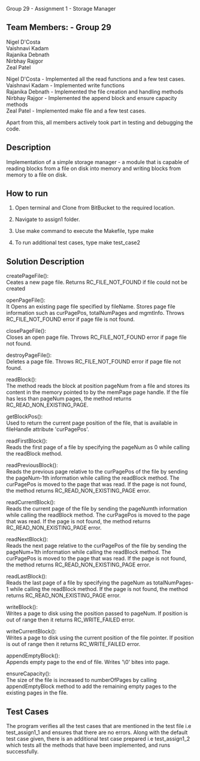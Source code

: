 Group 29 - Assignment 1 - Storage Manager 


Team Members: - Group 29
-----------------------------------------------------------
Nigel D'Costa <br>
Vaishnavi Kadam <br>
Rajanika Debnath <br>
Nirbhay Rajgor <br>
Zeal Patel <br>

Nigel D'Costa - Implemented all the read functions and a few test cases. <br>
Vaishnavi Kadam - Implemented write functions <br>
Rajanika Debnath - Implemented the file creation and handling methods  <br>
Nirbhay Rajgor - Implemented the append block and ensure capacity methods <br>
Zeal Patel - Implemented make file and a few test cases. <br>

Apart from this, all members actively took part in testing and debugging the code.

Description
---------------------------------------------------------

Implementation of a simple storage manager - a module that is capable of reading blocks
from a file on disk into memory and writing blocks from memory to a file on disk.


How to run
-----------------------------------------------------------

1. Open terminal and Clone from BitBucket to the required location.

2. Navigate to assign1 folder.

3. Use make command to execute the Makefile, type make

4. To run additional test cases, type make test_case2



Solution Description
-----------------------------------------------------------

createPageFile(): <br>
Ceates a new page file. Returns RC_FILE_NOT_FOUND if file could not be created 

openPageFile(): <br>
 It Opens an existing page file specified by fileName. Stores page file information such as curPagePos, totalNumPages and mgmtInfo.  Throws RC_FILE_NOT_FOUND error if page file is not found.

closePageFile(): <br>
Closes an open page file. Throws RC_FILE_NOT_FOUND error if page file not found.

destroyPageFile(): <br>
Deletes a page file. Throws RC_FILE_NOT_FOUND error if page file not found.


readBlock(): <br>
The method reads the block at position pageNum from a file and stores its content in the memory pointed
to by the memPage page handle.
If the file has less than pageNum pages, the method returns RC_READ_NON_EXISTING_PAGE.

getBlockPos(): <br>
Used to return the current page position of the file, that is available in fileHandle attribute 'curPagePos'.


readFirstBlock(): <br>
Reads the first  page of a file by specifying the pageNum as 0  while calling the readBlock method.


readPreviousBlock():  <br>
Reads the previous page relative to the curPagePos of the file by sending the pageNum-1th information while calling the readBlock method. The curPagePos is moved to the page that was read. If the page is not found, the method returns RC_READ_NON_EXISTING_PAGE error.

readCurrentBlock(): <br>
Reads the current page  of the file by sending the pageNumth information while calling the readBlock method. The curPagePos is moved to the page that was read. If the page is not found, the method returns RC_READ_NON_EXISTING_PAGE error.

readNextBlock(): <br>
Reads the next page relative to the curPagePos of the file by sending the pageNum+1th information while calling the readBlock method. The curPagePos is moved to the page that was read. If the page is not found, the method returns RC_READ_NON_EXISTING_PAGE error.

readLastBlock(): <br>
Reads the last  page of a file by specifying the pageNum as totalNumPages-1  while calling the readBlock method. If the page is not found, the method returns RC_READ_NON_EXISTING_PAGE error.


writeBlock(): <br>
Writes a page to disk using the position passed to pageNum. If position is out of range then it returns RC_WRITE_FAILED error.

 
writeCurrentBlock(): <br>
Writes a page to disk using  the current position of the file pointer. If position is out of range then it returns RC_WRITE_FAILED error.



appendEmptyBlock(): <br>
Appends empty page to the end of file. Writes '\0' bites into page.

ensureCapacity(): <br>
The size of the file is increased to numberOfPages by calling appendEmptyBlock method to add the remaining empty pages to the existing pages in the file.



Test Cases
-----------------------------------------------------------
The program verifies all the test cases that are mentioned in the test file i.e test_assign1_1 and ensures that there are no errors. Along with the default test case given, there is an additional test case prepared i.e test_assign1_2 which tests all the methods that have been implemented, and runs successfully. 


